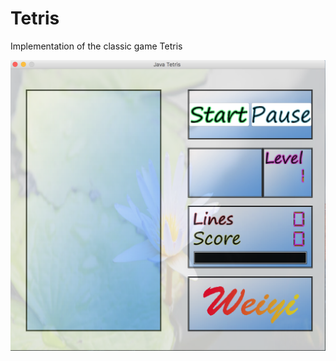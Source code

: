 # Tetris
Implementation of the classic game Tetris


![image](https://github.com/intuij/Tetris/blob/master/demo/1.png)

